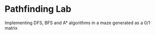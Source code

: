 # Pathfinding Lab   


Implementing  DFS, BFS and A* algorithms in a maze generated as a 0/1 matrix
